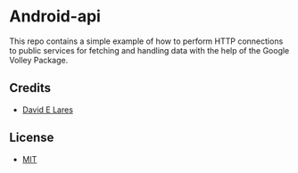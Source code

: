 # Android-api

This repo contains a simple example of how to perform HTTP connections to public services for fetching and handling data with the help of the Google Volley Package.

## Credits

 - [David E Lares](https://twitter.com/davidlares3)

## License

 - [MIT](https://opensource.org/licenses/MIT)
